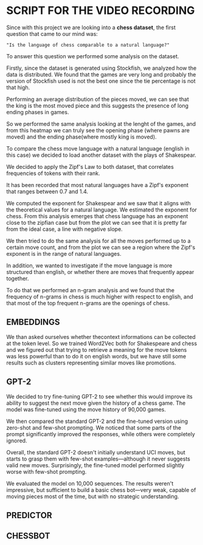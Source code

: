 # SCRIPT FOR THE VIDEO RECORDING

Since with this project we are looking into a **chess dataset**, the first question that came to our mind was:

    "Is the language of chess comparable to a natural language?"

To answer this question we performed some analysis on the dataset.

Firstly, since the dataset is generated using Stockfish, we analyzed how the data is distributed.
We found that the games are very long and probably the version of Stockfish used is not the best one since the tie percentage is not that high.




Performing an average distribution of the pieces moved, we can see that the  king is the most moved piece and this suggests the presence of long ending phases in games.

So we performed the same analysis looking at the lenght of the games, and from this heatmap we can truly see the opening phase (where pawns are moved) and the ending phase(where mostly king is moved).




To compare the chess move language with a natural language (english in this case) we decided to load another dataset with the plays of Shakespear.

We decided to apply the Zipf's Law to both dataset, that correlates frequencies of tokens with their rank.

It has been recorded that most natural languages have a Zipf's exponent that ranges between 0.7 and 1.4.

We computed the exponent for Shakespear and we saw that it aligns with the theoretical values for a natural language.
We estimated the exponent for chess. From this analysis emerges that chess language has an exponent close to the zipfian case but from the plot we can see that it is pretty far from the ideal case, a line with negative slope.

We then tried to do the same analysis for all the moves performed up to a certain move count, and from the plot we can see a region where the Zipf's exponent is in the range of natural languages.

In addition, we wanted to investigate if the move language is more structured than english, or whether there are moves that frequently appear together. 

To do that we performed an n-gram analysis and we found that the frequency of n-grams in chess is much higher with respect to english, and that most of the top frequent n-grams are the openings of chess.

##  EMBEDDINGS

We than asked ourselves whether thecontext informations can be collected at the token level.
So we trained Word2Vec both for Shakespeare and chess and we figured out that trying to retrieve a meaning for the move tokens was less powerful than to do it on english words, but we have still some  results such as clusters representing similar moves like promotions.


## GPT-2

We decided to try fine-tuning GPT-2 to see whether this would improve its ability to suggest the next move given the history of a chess game. The model was fine-tuned using the move history of 90,000 games.

We then compared the standard GPT-2 and the fine-tuned version using zero-shot and few-shot prompting. We noticed that some parts of the prompt significantly improved the responses, while others were completely ignored.

Overall, the standard GPT-2 doesn't initially understand UCI moves, but starts to grasp them with few-shot examples—although it never suggests valid new moves. Surprisingly, the fine-tuned model performed slightly worse with few-shot prompting.

We evaluated the model on 10,000 sequences. The results weren't impressive, but sufficient to build a basic chess bot—very weak, capable of moving pieces most of the time, but with no strategic understanding.

## PREDICTOR


## CHESSBOT